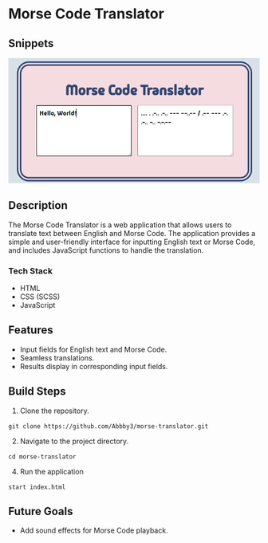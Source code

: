 # Morse Code Translator

## Snippets

![UI Example](UI.png)

## Description

The Morse Code Translator is a web application that allows users to translate text between English and Morse Code. The application provides a simple and user-friendly interface for inputting English text or Morse Code, and includes JavaScript functions to handle the translation.

### Tech Stack

- HTML
- CSS (SCSS)
- JavaScript

## Features

- Input fields for English text and Morse Code.
- Seamless translations.
- Results display in corresponding input fields.

## Build Steps

1.  Clone the repository.

```shell
git clone https://github.com/Abbby3/morse-translator.git
```

2.  Navigate to the project directory.

```shell
cd morse-translator
```

4.  Run the application

```shell
start index.html
```

## Future Goals

- Add sound effects for Morse Code playback.

